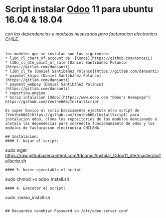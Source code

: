 # Script instalar [Odoo](https://www.odoo.com "Odoo's Homepage") 11 para ubuntu 16.04 & 18.04
###### con las dependencias y modulos nesesarios para facturacion electronica CHILE.
```
los modulos que se instalan son los siguientes:
* l10n_cl_chart_of_account de  [Konos](https://github.com/KonosCL)
* l10n_cl_dte_point_of_sale [Daniel Santibáñez Polanco](https://gitlab.com/dansanti)
* l10n_cl_fe [Daniel Santibáñez Polanco](https://gitlab.com/dansanti)
* payment_khipu [Daniel Santibáñez Polanco](https://gitlab.com/dansanti)
* payment_webpay [Daniel Santibáñez Polanco](https://gitlab.com/dansanti)
* reporting-engine
* Scrip intalacion [Odoo](https://www.odoo.com "Odoo's Homepage") https://github.com/Yenthe666/InstallScript

Es super basico el scrip basicamente ejectuta otro script de [Yenthe666](https://github.com/Yenthe666/InstallScript) para instalacion odoo, clona los repositorios de los modulos mencionado e instala las dependecias para correecto funcionamiento de odoo y los modulos de facturacion electronica CHILENA

## Instalacion:
#### 1. bajar el script:
```
sudo wget https://raw.githubusercontent.com/tdcomcl/Instalar_Odoo11_dte/master/installscrip.sh
```
#### 3. hacer ejecutable el script
```
sudo chmod +x odoo_install.sh
```
#### 4. Executar el script:
```
sudo ./odoo_install.sh
```

## Recuerden canmbiar Password en /etc/odoo-server.conf
